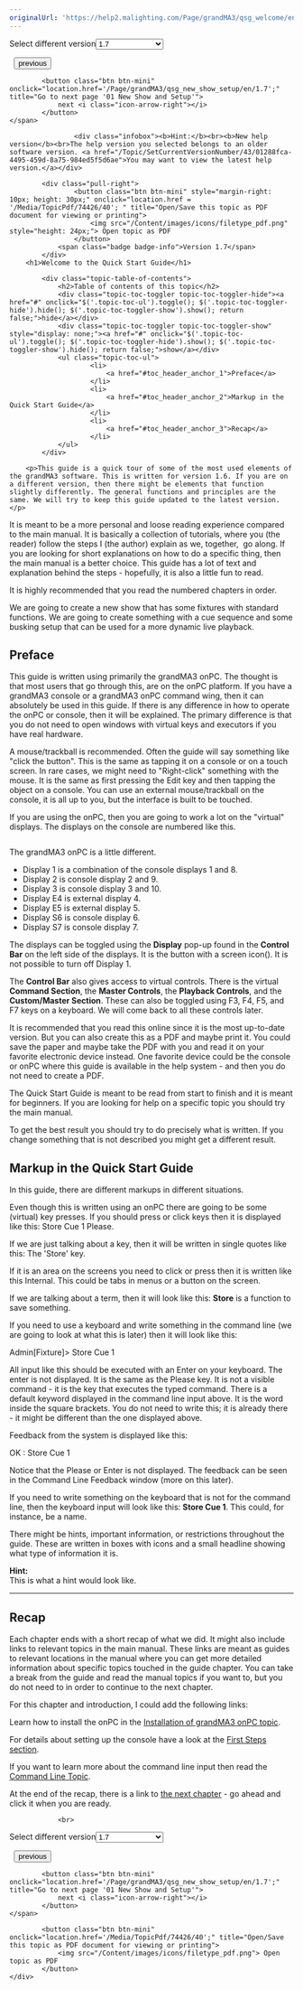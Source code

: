 ```yaml
---
originalUrl: 'https://help2.malighting.com/Page/grandMA3/qsg_welcome/en/1.7'
---
```


<div class="topic-navigation">

<div class="pull-right">
	<span class="pull-left">


<div class="pull-left">
<form action="/Topic/SetCurrentVersionNumber" class="form-inline" id="frmTagSelector" method="post">	<span class="form-mini">
		<div class="input-prepend"><span class="add-on">Select different version</span><select autocomplete="off" id="versionNumberId" name="versionNumberId" onchange="$(this).closest('#frmTagSelector').submit();" style="width: 120px;"><option value="">- latest -</option>
<option value="10">1.0</option>
<option value="32">1.1</option>
<option value="35">1.2</option>
<option value="36">1.3</option>
<option value="37">1.4</option>
<option value="38">1.5</option>
<option value="39">1.6</option>
<option selected="selected" value="40">1.7</option>
<option value="42">1.8</option>
<option value="43">1.9</option>
<option value="44">2.0</option>
</select></div>
		<input data-val="true" data-val-number="The field Int32 must be a number." data-val-required="The Int32 field is required." id="ProductId" name="ProductId" type="hidden" value="25">
		<input id="CurrentGuid" name="CurrentGuid" type="hidden" value="01288fca-4495-459d-8a75-984ed5f5d6ae">
	</span>
</form></div>&nbsp;	</span>
	<span class="pull-right" style="white-space: nowrap;">
			<button class="btn btn-mini" onclick="location.href='/Page/grandMA3/grandMA3_Quick_Start_Guide/en/1.7'; " title="Go to previous page 'grandMA3 Quick Start Guide'">
				<i class="icon-arrow-left"></i> previous
			</button>

			<button class="btn btn-mini" onclick="location.href='/Page/grandMA3/qsg_new_show_setup/en/1.7';" title="Go to next page '01 New Show and Setup'">
				next <i class="icon-arrow-right"></i> 
			</button>
	</span>
</div>
<div class="clear-fix" style="margin-bottom: 10px"></div>
</div>

					<div class="infobox"><b>Hint:</b><br><b>New help version</b><br>The help version you selected belongs to an older software version. <a href="/Topic/SetCurrentVersionNumber/43/01288fca-4495-459d-8a75-984ed5f5d6ae">You may want to view the latest help version.</a></div>

			<div class="pull-right">
					<button class="btn btn-mini" style="margin-right: 10px; height: 30px;" onclick="location.href = '/Media/TopicPdf/74426/40'; " title="Open/Save this topic as PDF document for viewing or printing">
						<img src="/Content/images/icons/filetype_pdf.png" style="height: 24px;"> Open topic as PDF
					</button>
				<span class="badge badge-info">Version 1.7</span>
			</div>
		<h1>Welcome to the Quick Start Guide</h1>

			<div class="topic-table-of-contents">
				<h2>Table of contents of this topic</h2>
				<div class="topic-toc-toggler topic-toc-toggler-hide"><a href="#" onclick="$('.topic-toc-ul').toggle(); $('.topic-toc-toggler-hide').hide(); $('.topic-toc-toggler-show').show(); return false;">hide</a></div>
				<div class="topic-toc-toggler topic-toc-toggler-show" style="display: none;"><a href="#" onclick="$('.topic-toc-ul').toggle(); $('.topic-toc-toggler-hide').show(); $('.topic-toc-toggler-show').hide(); return false;">show</a></div>
				<ul class="topic-toc-ul">
						<li>
							<a href="#toc_header_anchor_1">Preface</a>
						</li>
						<li>
							<a href="#toc_header_anchor_2">Markup in the Quick Start Guide</a>
						</li>
						<li>
							<a href="#toc_header_anchor_3">Recap</a>
						</li>
				</ul>
			</div>

		<p>This guide is a quick tour of some of the most used elements of the grandMA3 software. This is written for version 1.6. If you are on a different version, then there might be elements that function slightly differently. The general functions and principles are the same. We will try to keep this guide updated to the latest version.</p>

<p>It is meant to be a more personal and loose reading experience compared to the main manual. It is basically a collection of tutorials, where you (the reader) follow the steps I (the author) explain as we, together,&nbsp; go along. If you are looking for short explanations on how to do a specific thing, then the main manual is a better choice. This guide has a lot of text and explanation behind the steps - hopefully, it is also a little fun to read.</p>

<p>It is highly recommended that you read the numbered chapters in order.</p>

<p>We are going to create a new show that has some fixtures with standard functions. We are going to create something with a cue sequence and some busking setup that can be used for a more dynamic live playback.</p>

<a name="toc_header_anchor_1" id="toc_header_anchor_1" class="topic-toc-item"></a><h2>Preface</h2>

<p>This guide is written using primarily the grandMA3 onPC. The thought is that most users that go through this, are on the onPC platform. If you have a grandMA3 console or a grandMA3 onPC command wing, then it can absolutely be used in this guide. If there is any difference in how to operate the onPC or console, then it will be explained. The primary difference is that you do not need to open windows with virtual keys and executors if you have real hardware.</p>

<p>A mouse/trackball is recommended. Often the guide will say something like "click the button". This is the same as tapping it on a console or on a touch screen. In rare cases, we might need to "Right-click" something with the mouse. It is the same as first pressing the&nbsp;<span class="hardkey">Edit</span>&nbsp;key and then tapping the object on a console. You can use an external mouse/trackball on the console, it is all up to you, but the interface is built to be touched.</p>

<p>If you are using the onPC, then you are going to work a lot on the "virtual" displays. The displays on the console are numbered like this.</p>

<p><img alt="" src="/Media/Image/img_screen_order_FS_1.png"></p>

<p>The grandMA3 onPC is a little different.</p>

<ul>
	<li>Display 1 is a combination of the console displays 1 and 8.</li>
	<li>Display 2 is console display 2 and 9.</li>
	<li>Display 3 is console display 3 and 10.</li>
	<li>Display E4 is external display 4.</li>
	<li>Display E5 is external display 5.</li>
	<li>Display S6 is console display 6.</li>
	<li>Display S7 is console display 7.</li>
</ul>

<p>The displays can be toggled using the <strong>Display</strong> pop-up found in the <strong>Control Bar</strong> on the left side of the displays. It is the button with a screen icon(<img alt="" src="/Media/Image/icon_monitor_24_v1-0_1.png">). It is not possible to turn off Display 1.</p>

<p>The <strong>Control Bar</strong> also gives access to virtual controls. There is the virtual <strong>Command Section</strong>, the <strong>Master Controls</strong>, the <strong>Playback Controls</strong>, and the <strong>Custom/Master Section</strong>. These can also be toggled using F3, F4, F5, and F7 keys on a keyboard. We will come back to all these controls later.</p>

<p>It is recommended that you read this online since it is the most up-to-date version. But you can also create this as a PDF and maybe print it. You could save the paper and maybe take the PDF with you and read it on your favorite electronic device instead. One favorite device could be the console or onPC where this guide is available in the help system - and then you do not need to create a PDF.</p>

<p>The Quick Start Guide is meant to be read from start to finish and it is meant for beginners. If you are looking for help on a specific topic you should try the main manual.</p>

<p>To get the best result you should try to do precisely what is written. If you change something that is not described you might get a different result.</p>

<a name="toc_header_anchor_2" id="toc_header_anchor_2" class="topic-toc-item"></a><h2>Markup in the Quick Start Guide</h2>

<p>In this guide, there are different markups in different situations.</p>

<p>Even&nbsp;though this is written using an onPC there are going to be some (virtual) key presses. If you should press or click keys then it is displayed like this:&nbsp;<span class="hardkey">Store</span>&nbsp;<span class="hardkey">Cue</span>&nbsp;<span class="hardkey">1</span>&nbsp;<span class="hardkey">Please</span>.</p>

<p>If we are just talking about a key, then it will be written in single quotes like this: The 'Store' key.</p>

<p>If it is an area on the screens you need to click or press then it is written like this&nbsp;<span class="softkey">Internal</span>. This could be tabs in menus or a button on the screen.</p>

<p>If we are talking about a term, then it will look like this:&nbsp;<strong>Store</strong>&nbsp;is a function to save something.&nbsp;</p>

<p>If you need to use a keyboard and write something in the command line (we are going to look at what this is later) then it will look like this:</p>

<div class="cl_input">Admin[Fixture]&gt; Store Cue 1</div>

<p>All input like this should be executed with an Enter on your keyboard. The enter is not displayed. It is the same as the&nbsp;<span class="hardkey">Please</span>&nbsp;key. It is not a visible command - it is the key that executes the typed command. There is a default keyword displayed in the command line input above. It is the word inside the square brackets. You do not need to write this; it is already there - it might be different than the one displayed above.</p>

<p>Feedback from the system is displayed like this:</p>

<div class="cl_response">OK : Store Cue 1</div>

<p>Notice that the Please or Enter is not displayed. The feedback can be seen in the Command Line Feedback window (more on this later).</p>

<p>If you need to write something on the keyboard that is not for the command line, then the keyboard input will look like this: <span class="syntax"><strong>Store Cue 1</strong></span>. This could, for instance, be a name.</p>

<p>There might be hints, important information, or restrictions throughout the guide. These are written in boxes with icons and a small headline showing what type of information it is.</p>

<div class="tip"><strong>Hint:</strong><br>
This is what a hint would look like.</div>

<hr>
<a name="toc_header_anchor_3" id="toc_header_anchor_3" class="topic-toc-item"></a><h2>Recap</h2>

<p>Each chapter ends with a short recap of what we did. It might also include links to relevant topics in the main manual. These links are meant as guides to relevant locations in the manual where you can get more detailed information about specific topics touched in the guide chapter. You can take a break from the guide and read the manual topics if you want to, but you do not need to in order to continue to the next chapter.</p>

<p>For this chapter and introduction, I could add the following links:</p>

<p>Learn how to install the onPC in the <a href="/Topic/d5a8e0a9-4f66-4a23-bde9-44333928ee17">Installation of grandMA3 onPC topic</a>.</p>

<p>For details about setting up the console have a look at the <a href="/Topic/a6bf9abd-2f1b-47f8-bd7e-c7348d54df83">First Steps section</a>.</p>

<p>If you want to learn more about the command line input then read the <a href="/Topic/05074e55-1338-4389-8030-6bf295496e7a">Command Line Topic</a>.</p>

<p>At the end of the recap, there is a link to <a href="/Topic/3e99ee4a-f736-47d3-b30e-b3f765ac309c">the next chapter</a> - go ahead and click it when you are ready.</p>


				<br>
<div class="topic-navigation">

<div class="pull-right">
	<span class="pull-left">


<div class="pull-left">
<form action="/Topic/SetCurrentVersionNumber" class="form-inline" id="frmTagSelector" method="post">	<span class="form-mini">
		<div class="input-prepend"><span class="add-on">Select different version</span><select autocomplete="off" id="versionNumberId" name="versionNumberId" onchange="$(this).closest('#frmTagSelector').submit();" style="width: 120px;"><option value="">- latest -</option>
<option value="10">1.0</option>
<option value="32">1.1</option>
<option value="35">1.2</option>
<option value="36">1.3</option>
<option value="37">1.4</option>
<option value="38">1.5</option>
<option value="39">1.6</option>
<option selected="selected" value="40">1.7</option>
<option value="42">1.8</option>
<option value="43">1.9</option>
<option value="44">2.0</option>
</select></div>
		<input data-val="true" data-val-number="The field Int32 must be a number." data-val-required="The Int32 field is required." id="ProductId" name="ProductId" type="hidden" value="25">
		<input id="CurrentGuid" name="CurrentGuid" type="hidden" value="01288fca-4495-459d-8a75-984ed5f5d6ae">
	</span>
</form></div>&nbsp;	</span>
	<span class="pull-right" style="white-space: nowrap;">
			<button class="btn btn-mini" onclick="location.href='/Page/grandMA3/grandMA3_Quick_Start_Guide/en/1.7'; " title="Go to previous page 'grandMA3 Quick Start Guide'">
				<i class="icon-arrow-left"></i> previous
			</button>

			<button class="btn btn-mini" onclick="location.href='/Page/grandMA3/qsg_new_show_setup/en/1.7';" title="Go to next page '01 New Show and Setup'">
				next <i class="icon-arrow-right"></i> 
			</button>
	</span>
</div>
	<div class="clear-fix"></div>
	<div class="pull-right">
	
			<button class="btn btn-mini" onclick="location.href='/Media/TopicPdf/74426/40';" title="Open/Save this topic as PDF document for viewing or printing">
				<img src="/Content/images/icons/filetype_pdf.png"> Open topic as PDF
			</button>
	</div>
<div class="clear-fix" style="margin-bottom: 10px"></div>
</div>

	
